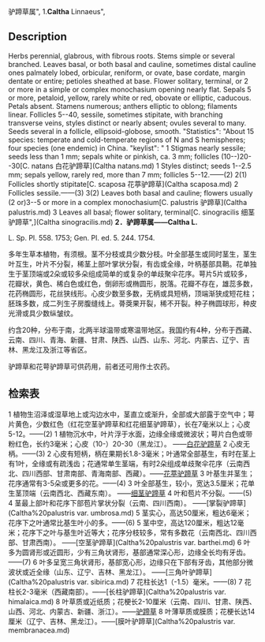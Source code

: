 驴蹄草属",
1.**Caltha** Linnaeus",

## Description
Herbs perennial, glabrous, with fibrous roots. Stems simple or several branched. Leaves basal, or both basal and cauline, sometimes distal cauline ones palmately lobed, orbicular, reniform, or ovate, base cordate, margin dentate or entire; petioles sheathed at base. Flower solitary, terminal, or 2 or more in a simple or complex monochasium opening nearly flat. Sepals 5 or more, petaloid, yellow, rarely white or red, obovate or elliptic, caducous. Petals absent. Stamens numerous; anthers elliptic to oblong; filaments linear. Follicles 5--40, sessile, sometimes stipitate, with branching transverse veins, styles distinct or nearly absent; ovules several to many. Seeds several in a follicle, ellipsoid-globose, smooth.
  "Statistics": "About 15 species: temperate and cold-temperate regions of N and S hemispheres; four species (one endemic) in China.
  "keylist": "
1 Stigmas nearly sessile; seeds less than 1 mm; sepals white or pinkish, ca. 3 mm; follicles (10--)20--30[C. natans 白花驴蹄草](Caltha natans.md)
1 Styles distinct; seeds 1--2.5 mm; sepals yellow, rarely red, more than 7 mm; follicles 5--12.——(2)
2(1) Follicles shortly stipitate[C. scaposa 花葶驴蹄草](Caltha scaposa.md)
2 Follicles sessile.——(3)
3(2) Leaves both basal and cauline; flowers usually (2 or)3--5 or more in a complex monochasium[C. palustris 驴蹄草](Caltha palustris.md)
3 Leaves all basal; flower solitary, terminal[C. sinogracilis 细茎驴蹄草",](Caltha sinogracilis.md)
**2．驴蹄草属——Caltha L.**

L. Sp. Pl. 558. 1753; Gen. Pl. ed. 5. 244. 1754.

多年生草本植物，有须根。茎不分枝或具少数分枝。叶全部基生或同时茎生，茎生叶互生，叶片不分裂，稀茎上部叶掌状分裂，有齿或全缘，叶柄基部具鞘。花单独生于茎顶端或2朵或较多朵组成简单的或复杂的单歧聚伞花序。萼片5片或较多，花瓣状，黄色、稀白色或红色，倒卵形或椭圆形，脱落。花瓣不存在，雄蕊多数，花药椭圆形，花丝狭线形。心皮少数至多数，无柄或具短柄，顶端渐狭成短花柱；胚珠多数，成二列生子房腹缝线上。蓇葖果开裂，稀不开裂。种子椭圆球形，种皮光滑或具少数纵皱纹。

约含20种，分布于南，北两半球温带或寒温带地区。我国约有4种，分布于西藏、云南、四川、青海、新疆、甘肃、陕西、山西、山东、河北、内蒙古、辽宁、吉林、黑龙江及浙江等省区。

驴蹄草和花萼驴蹄草可供药用，前者还可用作土农药。

## 检索表

1 植物生沼泽或湿草地上或沟边水中，茎直立或渐升，全部或大部露于空气中；萼片黄色，少数红色（红花空茎驴蹄草和红花细茎驴蹄草），长在7毫米以上；心皮5-12。——(2)
1 植物沉水中，叶片浮于水面，边缘全缘或微波状；萼片白色或带粉红色，长约3毫米；心皮（10-）20-30（黑龙江）。 ——[白花驴蹄草](Caltha%20natans.md)
2 心皮无柄。——(3)
2 心皮有短柄，柄在果期长1.8-3毫米；叶通常全部基生，有时在茎上有1叶，全缘或有疏浅齿；花通常单生茎端，有时2朵组成单歧聚伞花序（云南西北、四川西部、甘肃南部、青海南部、西藏）。——[花葶驴蹄草](Caltha%20scaposa.md)
3 叶基生并茎生；花序通常有3-5朵或更多的花。——(4)
3 叶全部基生，较小，宽达3.5厘米；花单生茎顶端（云南西北、西藏东南）。 ——[细茎驴蹄草](Caltha%20sinogracilis.md)
4 叶和苞片不分裂。——(5)
4 茎最上部叶和花序下部苞片掌状分裂（云南、四川西南）。 ——[掌裂驴蹄草](Caltha%20palustris var. umbrosa.md)
5 茎实心，高达50厘米，粗达6毫米；花序下之叶通常比基生叶小的多。——(6)
5 茎中空，高达120厘米，粗达12毫米；花序下之叶与基生叶近等大；花序分枝较多，常有多数花（云南西北、四川西部、甘肃西南）。  ——[空茎驴蹄草](Caltha%20palustris var. barthei.md)
6 叶多为圆肾形或近圆形，少有三角状肾形，基部通常深心形，边缘全长均有牙齿。——(7)
6 叶多呈宽三角状肾形，基部宽心形，边缘只在下部有牙齿，其他部分微波状或近全缘（山东、辽宁、吉林、黑龙江）。 ——[三角叶驴蹄草](Caltha%20palustris var. sibirica.md)
7 花柱长达1（-1.5）毫米。——(8)
7 花柱长2-3毫米（西藏南部）。——[长柱驴蹄草](Caltha%20palustris var. himalaica.md)
8 叶草质或近纸质；花梗长2-10厘米（云南、四川、甘肃、陕西、山西、河北、内蒙古、新疆、浙江）。——[驴蹄草](Caltha%20palustris.md)
8 叶薄草质或膜质；花梗长达14厘米（辽宁、吉林、黑龙江）。——[膜叶驴蹄草](Caltha%20palustris var. membranacea.md)
